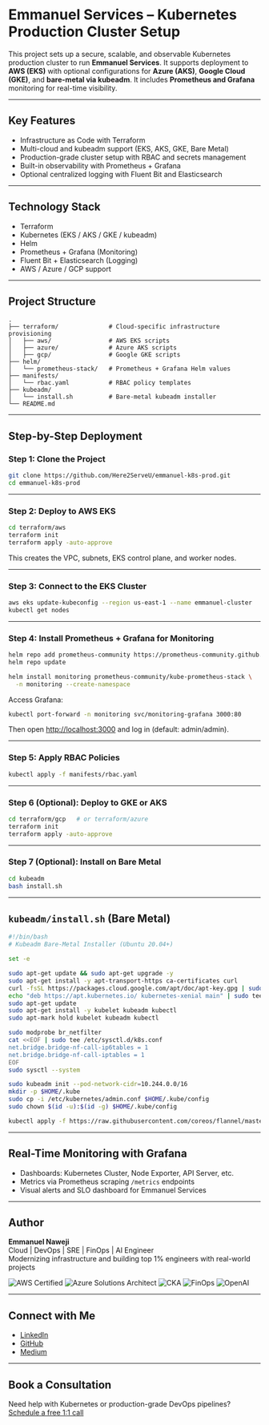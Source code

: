 # Emmanuel Services – Kubernetes Production Cluster Setup

This project sets up a secure, scalable, and observable Kubernetes production cluster to run **Emmanuel Services**. It supports deployment to **AWS (EKS)** with optional configurations for **Azure (AKS)**, **Google Cloud (GKE)**, and **bare-metal via kubeadm**. It includes **Prometheus and Grafana** monitoring for real-time visibility.

---

## Key Features

- Infrastructure as Code with Terraform
- Multi-cloud and kubeadm support (EKS, AKS, GKE, Bare Metal)
- Production-grade cluster setup with RBAC and secrets management
- Built-in observability with Prometheus + Grafana
- Optional centralized logging with Fluent Bit and Elasticsearch

---

## Technology Stack

- Terraform
- Kubernetes (EKS / AKS / GKE / kubeadm)
- Helm
- Prometheus + Grafana (Monitoring)
- Fluent Bit + Elasticsearch (Logging)
- AWS / Azure / GCP support

---

## Project Structure

```
.
├── terraform/              # Cloud-specific infrastructure provisioning
│   ├── aws/                # AWS EKS scripts
│   ├── azure/              # Azure AKS scripts
│   ├── gcp/                # Google GKE scripts
├── helm/
│   └── prometheus-stack/   # Prometheus + Grafana Helm values
├── manifests/
│   └── rbac.yaml           # RBAC policy templates
├── kubeadm/
│   └── install.sh          # Bare-metal kubeadm installer
└── README.md
```

---

## Step-by-Step Deployment

### Step 1: Clone the Project

```bash
git clone https://github.com/Here2ServeU/emmanuel-k8s-prod.git
cd emmanuel-k8s-prod
```

---

### Step 2: Deploy to AWS EKS

```bash
cd terraform/aws
terraform init
terraform apply -auto-approve
```

This creates the VPC, subnets, EKS control plane, and worker nodes.

---

### Step 3: Connect to the EKS Cluster

```bash
aws eks update-kubeconfig --region us-east-1 --name emmanuel-cluster
kubectl get nodes
```

---

### Step 4: Install Prometheus + Grafana for Monitoring

```bash
helm repo add prometheus-community https://prometheus-community.github.io/helm-charts
helm repo update

helm install monitoring prometheus-community/kube-prometheus-stack \
  -n monitoring --create-namespace
```

Access Grafana:
```bash
kubectl port-forward -n monitoring svc/monitoring-grafana 3000:80
```
Then open [http://localhost:3000](http://localhost:3000) and log in (default: admin/admin).

---

### Step 5: Apply RBAC Policies

```bash
kubectl apply -f manifests/rbac.yaml
```

---

### Step 6 (Optional): Deploy to GKE or AKS

```bash
cd terraform/gcp   # or terraform/azure
terraform init
terraform apply -auto-approve
```

---

### Step 7 (Optional): Install on Bare Metal

```bash
cd kubeadm
bash install.sh
```

---

## `kubeadm/install.sh` (Bare Metal)

```bash
#!/bin/bash
# Kubeadm Bare-Metal Installer (Ubuntu 20.04+)

set -e

sudo apt-get update && sudo apt-get upgrade -y
sudo apt-get install -y apt-transport-https ca-certificates curl
curl -fsSL https://packages.cloud.google.com/apt/doc/apt-key.gpg | sudo apt-key add -
echo "deb https://apt.kubernetes.io/ kubernetes-xenial main" | sudo tee /etc/apt/sources.list.d/kubernetes.list
sudo apt-get update
sudo apt-get install -y kubelet kubeadm kubectl
sudo apt-mark hold kubelet kubeadm kubectl

sudo modprobe br_netfilter
cat <<EOF | sudo tee /etc/sysctl.d/k8s.conf
net.bridge.bridge-nf-call-ip6tables = 1
net.bridge.bridge-nf-call-iptables = 1
EOF
sudo sysctl --system

sudo kubeadm init --pod-network-cidr=10.244.0.0/16
mkdir -p $HOME/.kube
sudo cp -i /etc/kubernetes/admin.conf $HOME/.kube/config
sudo chown $(id -u):$(id -g) $HOME/.kube/config

kubectl apply -f https://raw.githubusercontent.com/coreos/flannel/master/Documentation/kube-flannel.yml
```

---

## Real-Time Monitoring with Grafana

- Dashboards: Kubernetes Cluster, Node Exporter, API Server, etc.
- Metrics via Prometheus scraping `/metrics` endpoints
- Visual alerts and SLO dashboard for Emmanuel Services

---

## Author

**Emmanuel Naweji**  
Cloud | DevOps | SRE | FinOps | AI Engineer  
Modernizing infrastructure and building top 1% engineers with real-world projects

![AWS Certified](https://img.shields.io/badge/AWS-Certified-blue?logo=amazonaws)
![Azure Solutions Architect](https://img.shields.io/badge/Azure-Solutions%20Architect-0078D4?logo=microsoftazure)
![CKA](https://img.shields.io/badge/Kubernetes-CKA-blue?logo=kubernetes)
![FinOps](https://img.shields.io/badge/FinOps-Cost%20Optimization-green?logo=money)
![OpenAI](https://img.shields.io/badge/AI-OpenAI-ff9900?logo=openai)

---

## Connect with Me

- [LinkedIn](https://www.linkedin.com/in/ready2assist/)
- [GitHub](https://github.com/Here2ServeU)
- [Medium](https://medium.com/@here2serveyou)

---

## Book a Consultation

Need help with Kubernetes or production-grade DevOps pipelines?  
[Schedule a free 1:1 call](https://bit.ly/letus-meet)

